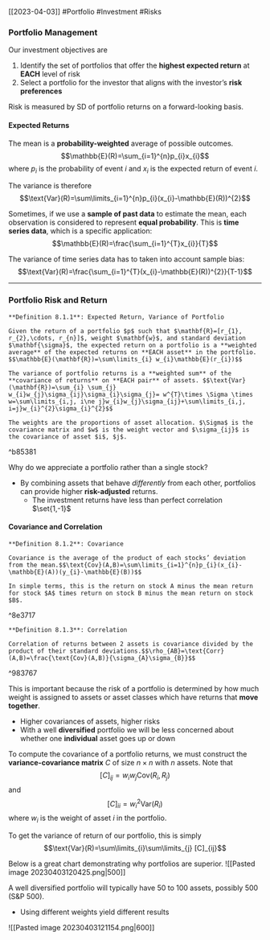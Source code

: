 [[2023-04-03]] #Portfolio #Investment #Risks 

### Portfolio Management
Our investment objectives are
1. Identify the set of portfolios that offer the **highest expected return** at **EACH** level of risk
2. Select a portfolio for the investor that aligns with the investor’s **risk preferences**

Risk is measured by SD of portfolio returns on a forward-looking basis.

#### Expected Returns
The mean is a **probability-weighted** average of possible outcomes.$$\mathbb{E}(R)=\sum_{i=1}^{n}p_{i}x_{i}$$
where $p_{i}$ is the probability of event $i$ and $x_{i}$ is the expected return of event $i$. 

The variance is therefore $$\text{Var}(R)=\sum\limits_{i=1}^{n}p_{i}(x_{i}-\mathbb{E}(R))^{2}$$

Sometimes, if we use a **sample of past data** to estimate the mean, each observation is considered to represent **equal probability**. This is **time series data**, which is a specific application: $$\mathbb{E}(R)=\frac{\sum_{i=1}^{T}x_{i}}{T}$$

The variance of time series data has to taken into account sample bias: $$\text{Var}(R)=\frac{\sum_{i=1}^{T}(x_{i}-\mathbb{E}(R))^{2}}{T-1}$$

---

### Portfolio Risk and Return

```ad-important
**Definition 8.1.1**: Expected Return, Variance of Portfolio

Given the return of a portfolio $p$ such that $\mathbf{R}=[r_{1}, r_{2},\cdots, r_{n}]$, weight $\mathbf{w}$, and standard deviation $\mathbf{\sigma}$, the expected return on a portfolio is a **weighted average** of the expected returns on **EACH asset** in the portfolio. $$\mathbb{E}(\mathbf{R})=\sum\limits_{i} w_{i}\mathbb{E}(r_{i})$$

The variance of portfolio returns is a **weighted sum** of the **covariance of returns** on **EACH pair** of assets. $$\text{Var}(\mathbf{R})=\sum_{i} \sum_{j} w_{i}w_{j}\sigma_{ij}\sigma_{i}\sigma_{j}= w^{T}\times \Sigma \times w=\sum\limits_{i,j, i\ne j}w_{i}w_{j}\sigma_{ij}+\sum\limits_{i,j, i=j}w_{i}^{2}\sigma_{i}^{2}$$

The weights are the proportions of asset allocation. $\Sigma$ is the covariance matrix and $w$ is the weight vector and $\sigma_{ij}$ is the covariance of asset $i$, $j$.
```

^b85381

Why do we appreciate a portfolio rather than a single stock?
- By combining assets that behave *differently* from each other, portfolios can provide higher **risk-adjusted** returns.
	- The investment returns have less than perfect correlation $\set{1,-1}$

#### Covariance and Correlation

```ad-important
**Definition 8.1.2**: Covariance

Covariance is the average of the product of each stocks’ deviation from the mean.$$\text{Cov}(A,B)=\sum\limits_{i=1}^{n}p_{i}(x_{i}-\mathbb{E}(A))(y_{i}-\mathbb{E}(B))$$

In simple terms, this is the return on stock A minus the mean return for stock $A$ times return on stock B minus the mean return on stock $B$.
```

^8e3717

```ad-important
**Definition 8.1.3**: Correlation

Correlation of returns between 2 assets is covariance divided by the product of their standard deviations.$$\rho_{AB}=\text{Corr}(A,B)=\frac{\text{Cov}(A,B)}{\sigma_{A}\sigma_{B}}$$
```

^983767

This is important because the risk of a portfolio is determined by how much weight is assigned to assets or asset classes which have returns that **move together**.
- Higher covariances of assets, higher risks
- With a well **diversified** portfolio we will be less concerned about whether one **individual** asset goes up or down

To compute the covariance of a portfolio returns, we must construct the **variance-covariance matrix** $C$ of size $n \times n$ with $n$ assets.  Note that $$[C]_{ij}=w_{i}w_{j}\text{Cov}(R_{i},R_{j})$$ and $$[C]_{ii}=w_{i}^{2}\text{Var}(R_{i})$$
where $w_{i}$ is the weight of asset $i$ in the portfolio.

To get the variance of return of our portfolio, this is simply $$\text{Var}(R)=\sum\limits_{i}\sum\limits_{j} [C]_{ij}$$

Below is a great chart demonstrating why portfolios are superior.
![[Pasted image 20230403120425.png|500]]

A well diversified portfolio will typically have 50 to 100 assets, possibly 500 (S&P 500).
- Using different weights yield different results

![[Pasted image 20230403121154.png|600]]